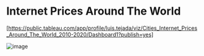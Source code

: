 #  Internet Prices Around The World

[https://public.tableau.com/app/profile/luis.tejada/viz/Cities_Internet_Prices_Around_The_World_2010-2020/Dashboard1?publish=yes]

![image](https://user-images.githubusercontent.com/93099320/141209814-74fe0289-faa3-4a59-a0f0-4acc37cd94b5.png)


